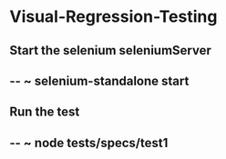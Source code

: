 # Visual-Regression-Testing

## Start the selenium seleniumServer
--
~ selenium-standalone start
--

## Run the test
--
~ node tests/specs/test1
--